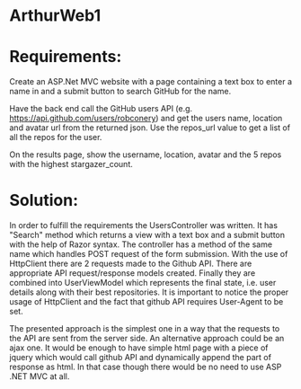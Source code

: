 # ArthurWeb1


# Requirements:
Create an ASP.Net MVC website with a page containing a text box to enter a name in and a submit button to search GitHub for the name.

 

Have the back end call the GitHub users API (e.g. https://api.github.com/users/robconery) and get the users name, location and avatar url from the returned json. Use the repos_url value to get a list of all the repos for the user.

 

On the results page, show the username, location, avatar and the 5 repos with the highest stargazer_count.

# Solution: 
In order to fulfill the requirements the UsersController was written. It has "Search" method which returns a view with a text box and a submit button with the help of Razor syntax. The controller has a method of the same name which handles POST request of the form submission. With the use of HttpClient there are 2 requests made to the Github API. There are appropriate API request/response models created. Finally they are combined into UserViewModel which represents the final state, i.e. user details along with their best repositories. It is important to notice the proper usage of HttpClient and the fact that github API requires User-Agent to be set.

The presented approach is the simplest one in a way that the requests to the API are sent from the server side. An alternative approach could be an ajax one. It would be enough to have simple html page with a piece of jquery which would call github API and dynamically append the part of response as html. In that case though there would be no need to use ASP .NET MVC at all.
